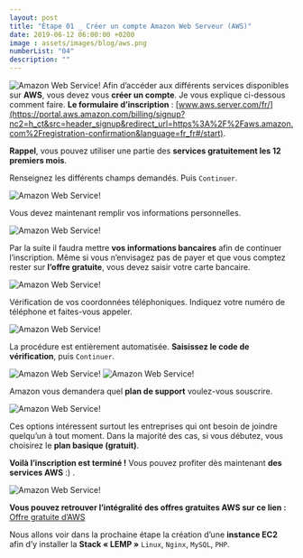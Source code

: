 ```yaml
---
layout: post
title: "Étape 01 _ Créer un compte Amazon Web Serveur (AWS)"
date: 2019-06-12 06:00:00 +0200
image : assets/images/blog/aws.png
numberList: "04"
description: ""
---
```

![Amazon Web Service!](/assets/images/blog/blog-aws-logo.png)
Afin d’accéder aux différents services disponibles sur **AWS**, vous devez vous **créer un compte**. Je vous explique ci-dessous comment faire. **Le formulaire d’inscription** : [www.aws.server.com/fr/](https://portal.aws.amazon.com/billing/signup?nc2=h_ct&src=header_signup&redirect_url=https%3A%2F%2Faws.amazon.com%2Fregistration-confirmation&language=fr_fr#/start).

**Rappel**, vous pouvez utiliser une partie des **services gratuitement les 12 premiers mois**.

Renseignez les différents champs demandés. Puis `Continuer`.

![Amazon Web Service!](/assets/images/blog/blog-aws-inscription.png)

Vous devez maintenant remplir vos informations personnelles.

![Amazon Web Service!](/assets/images/blog/blog-aws-inscription-perso.png)

Par la suite il faudra mettre **vos informations bancaires** afin de continuer l’inscription. Même si vous n’envisagez pas de payer et que vous comptez rester sur **l’offre gratuite**, vous devez saisir votre carte bancaire. 

![Amazon Web Service!](/assets/images/blog/blog-aws-inscription-paiement.png)

Vérification de vos coordonnées téléphoniques. Indiquez votre numéro de téléphone et faites-vous appeler. 

![Amazon Web Service!](/assets/images/blog/blog-aws-inscription-verification.png)

La procédure est entièrement automatisée. **Saisissez le code de vérification**, puis `Continuer`.

![Amazon Web Service!](/assets/images/blog/blog-aws-inscription-verification-code.png)
![Amazon Web Service!](/assets/images/blog/blog-aws-inscription-verification-valide.png)

Amazon vous demandera quel **plan de support** voulez-vous souscrire.

![Amazon Web Service!](/assets/images/blog/blog-aws-inscription-plan.png)

Ces options intéressent surtout les entreprises qui ont besoin de joindre quelqu’un à tout moment. Dans la majorité des cas, si vous débutez, vous choisirez le **plan basique (gratuit)**.

**Voilà l’inscription est terminé !** Vous pouvez profiter dès maintenant **des services AWS** :) .

![Amazon Web Service!](/assets/images/blog/blog-aws-inscription-compte.png)

**Vous pouvez retrouver l’intégralité des offres gratuites AWS sur ce lien :**
[Offre gratuite d’AWS](https://aws.amazon.com/fr/free/free-tier/) 

Nous allons voir dans la prochaine étape la création d’une **instance EC2** afin d’y installer la **Stack « LEMP »** `Linux`, `Nginx`, `MySQL`, `PHP`.